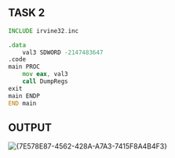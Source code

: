 ## TASK 2

```asm
INCLUDE irvine32.inc

.data
	val3 SDWORD -2147483647
.code
main PROC
	mov eax, val3
	call DumpRegs
exit
main ENDP
END main
```

## OUTPUT
![{7E578E87-4562-428A-A7A3-7415F8A4B4F3}](https://github.com/user-attachments/assets/a855bc94-170d-4fe1-8a38-5fbc9f5091c0)

